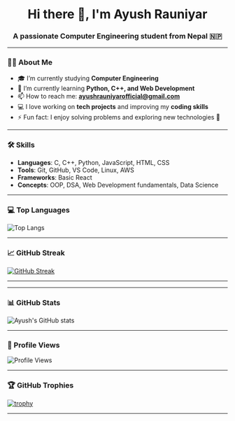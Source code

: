 <h1 align="center">Hi there 👋, I'm Ayush Rauniyar</h1>
<h3 align="center">A passionate Computer Engineering student from Nepal 🇳🇵</h3>

---

### 🧑‍💻 About Me

- 🎓 I’m currently studying **Computer Engineering**  
- 🌱 I’m currently learning **Python, C++, and Web Development**
- 📫 How to reach me: **ayushrauniyarofficial@gmail.com**
- 💻 I love working on **tech projects** and improving my **coding skills**
- ⚡ Fun fact: I enjoy solving problems and exploring new technologies 🚀

---

### 🛠️ Skills

- **Languages**: C, C++, Python, JavaScript, HTML, CSS  
- **Tools**: Git, GitHub, VS Code, Linux, AWS 
- **Frameworks**: Basic React  
- **Concepts**: OOP, DSA, Web Development fundamentals, Data Science 

---

### 💻 Top Languages

![Top Langs](https://github-readme-stats.vercel.app/api/top-langs/?username=Ayush-r-018&layout=compact&theme=tokyonight)

---

### 📈 GitHub Streak

[![GitHub Streak](https://streak-stats.demolab.com?user=Ayush-r-018&theme=tokyonight&date_format=M%20j%5B%2C%20Y%5D)](https://git.io/streak-stats)

---

<!--
### 📁 Projects

> 🧪 Here are a few sample projects (replace with your real ones):

- 💡 [Simple Quiz Game (C++)](https://github.com/Ayush-r-018/quiz-game)  
- 🌐 [Portfolio Website](https://github.com/Ayush-r-018/portfolio-site)  
- 🧮 [Scientific Calculator in Python](https://github.com/Ayush-r-018/scientific-calculator)
-->

---

### 📊 GitHub Stats

![Ayush's GitHub stats](https://github-readme-stats.vercel.app/api?username=Ayush-r-018&show_icons=true&theme=tokyonight&hide=prs,issues)

---

### 👀 Profile Views

![Profile Views](https://komarev.com/ghpvc/?username=Ayush-r-018&label=Profile%20views&color=blue&style=flat)

---

### 🏆 GitHub Trophies

[![trophy](https://github-profile-trophy.vercel.app/?username=Ayush-r-018&theme=tokyonight&no-bg=true&row=1)](https://github.com/ryo-ma/github-profile-trophy)

---

<!--
**Ayush-r-018/Ayush-r-018** is a ✨ _special_ ✨ repository because its `README.md` (this file) appears on your GitHub profile.

Here are some ideas to get you started:

- 🔭 I’m currently working on ...
- 🌱 I’m currently learning ...
- 👯 I’m looking to collaborate on ...
- 🤔 I’m looking for help with ...
- 💬 Ask me about ...
- 📫 How to reach me: ...
- 😄 Pronouns: ...
- ⚡ Fun fact: ...
-->
